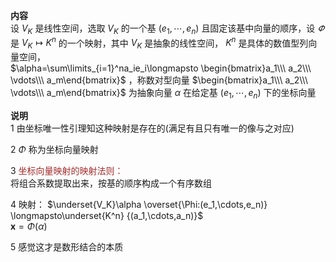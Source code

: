 **内容**  
设 $V_K$ 是线性空间，选取 $V_K$ 的一个基 $(e_1,\cdots,e_n)$ 且固定该基中向量的顺序，设 $\varPhi$ 是 $V_K\longmapsto K^n$ 的一个映射，其中 $V_K$ 是抽象的线性空间， $K^n$ 是具体的数值型列向量空间，  
$\alpha=\sum\limits_{i=1}^na_ie_i\longmapsto  
\begin{bmatrix}a_1\\\ a_2\\\ \vdots\\\  
a_m\end{bmatrix}$ ，称数对型向量 $\begin{bmatrix}a_1\\\ a_2\\\ \vdots\\\ a_m\end{bmatrix}$ 为抽象向量 $\alpha$ 在给定基 $(e_1,\cdots,e_n)$ 下的坐标向量  
  
**说明**  
1 由坐标唯一性引理知这种映射是存在的(满足有且只有唯一的像与之对应)  
  
2  $\Phi$ 称为坐标向量映射  
  
3 <font color=brown>坐标向量映射的映射法则：</font>  
将组合系数提取出来，按基的顺序构成一个有序数组  
  
4 映射： $\underset{V_K}\alpha  
\overset{\Phi:(e_1,\cdots,e_n)}  
\longmapsto\underset{K^n}  
{(a_1,\cdots,a_n)}$  
$\mathbf x=\Phi(\alpha)$  
  
5 感觉这才是数形结合的本质  
